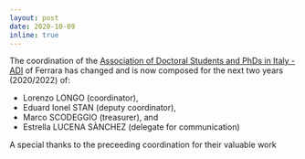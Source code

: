 ```yaml
---
layout: post
date: 2020-10-09
inline: true
---
```


The coordination of the [Association of Doctoral Students and PhDs in Italy - ADI](https://www.dottorato.it/) of Ferrara has changed and is now composed for the next two years (2020/2022) of:
* Lorenzo LONGO (coordinator), 
* Eduard Ionel STAN (deputy coordinator),
* Marco SCODEGGIO (treasurer), and
* Estrella LUCENA SÀNCHEZ (delegate for communication)

A special thanks to the preceeding coordination for their valuable work
